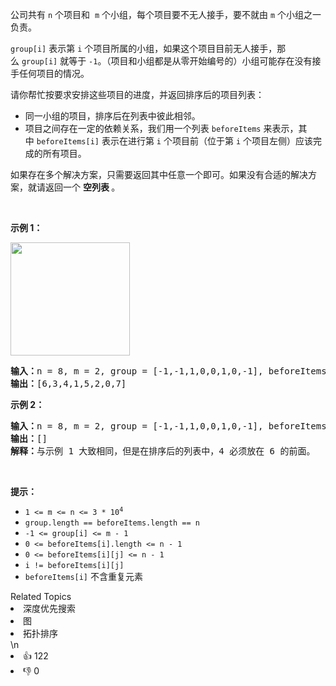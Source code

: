 <p>公司共有 <code>n</code> 个项目和  <code>m</code> 个小组，每个项目要不无人接手，要不就由 <code>m</code> 个小组之一负责。</p>

<p><code>group[i]</code> 表示第 <code>i</code> 个项目所属的小组，如果这个项目目前无人接手，那么 <code>group[i]</code> 就等于 <code>-1</code>。（项目和小组都是从零开始编号的）小组可能存在没有接手任何项目的情况。</p>

<p>请你帮忙按要求安排这些项目的进度，并返回排序后的项目列表：</p>

<ul>
	<li>同一小组的项目，排序后在列表中彼此相邻。</li>
	<li>项目之间存在一定的依赖关系，我们用一个列表 <code>beforeItems</code> 来表示，其中 <code>beforeItems[i]</code> 表示在进行第 <code>i</code> 个项目前（位于第 <code>i</code> 个项目左侧）应该完成的所有项目。</li>
</ul>

<p>如果存在多个解决方案，只需要返回其中任意一个即可。如果没有合适的解决方案，就请返回一个 <strong>空列表 </strong>。</p>

<p> </p>

<p><strong>示例 1：</strong></p>

<p><strong><img alt="" src="https://assets.leetcode-cn.com/aliyun-lc-upload/uploads/2019/09/22/1359_ex1.png" style="height: 181px; width: 191px;" /></strong></p>

<pre>
<strong>输入：</strong>n = 8, m = 2, group = [-1,-1,1,0,0,1,0,-1], beforeItems = [[],[6],[5],[6],[3,6],[],[],[]]
<strong>输出：</strong>[6,3,4,1,5,2,0,7]
</pre>

<p><strong>示例 2：</strong></p>

<pre>
<strong>输入：</strong>n = 8, m = 2, group = [-1,-1,1,0,0,1,0,-1], beforeItems = [[],[6],[5],[6],[3],[],[4],[]]
<strong>输出：</strong>[]
<strong>解释：</strong>与示例 1 大致相同，但是在排序后的列表中，4 必须放在 6 的前面。
</pre>

<p> </p>

<p><strong>提示：</strong></p>

<ul>
	<li><code>1 <= m <= n <= 3 * 10<sup>4</sup></code></li>
	<li><code>group.length == beforeItems.length == n</code></li>
	<li><code>-1 <= group[i] <= m - 1</code></li>
	<li><code>0 <= beforeItems[i].length <= n - 1</code></li>
	<li><code>0 <= beforeItems[i][j] <= n - 1</code></li>
	<li><code>i != beforeItems[i][j]</code></li>
	<li><code>beforeItems[i]</code> 不含重复元素</li>
</ul>
<div><div>Related Topics</div><div><li>深度优先搜索</li><li>图</li><li>拓扑排序</li></div></div>\n<div><li>👍 122</li><li>👎 0</li></div>